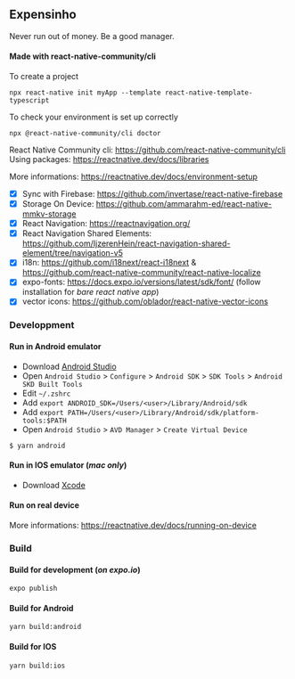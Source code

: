 ## Expensinho
Never run out of money. Be a good manager.

#### Made with react-native-community/cli
To create a project
```
npx react-native init myApp --template react-native-template-typescript
```

To check your environment is set up correctly
```
npx @react-native-community/cli doctor
```

React Native Community cli: https://github.com/react-native-community/cli
Using packages: https://reactnative.dev/docs/libraries

More informations: https://reactnative.dev/docs/environment-setup

- [x] Sync with Firebase: https://github.com/invertase/react-native-firebase    
- [x] Storage On Device: https://github.com/ammarahm-ed/react-native-mmkv-storage
- [x] React Navigation: https://reactnavigation.org/
- [x] React Navigation Shared Elements: https://github.com/IjzerenHein/react-navigation-shared-element/tree/navigation-v5    
- [x] i18n: https://github.com/i18next/react-i18next & https://github.com/react-native-community/react-native-localize    
- [x] expo-fonts: https://docs.expo.io/versions/latest/sdk/font/ (follow installation for _bare react native app_)   
- [x] vector icons: https://github.com/oblador/react-native-vector-icons    

### Developpment
#### Run in Android emulator
- Download [Android Studio](https://developer.android.com/studio)
- Open `Android Studio` > `Configure` > `Android SDK` > `SDK Tools` > `Android SKD Built Tools`
- Edit `~/.zshrc`
- Add `export ANDROID_SDK=/Users/<user>/Library/Android/sdk`
- Add `export PATH=/Users/<user>/Library/Android/sdk/platform-tools:$PATH`
- Open `Android Studio` > `AVD Manager` > `Create Virtual Device`
  
```
$ yarn android
```

#### Run in IOS emulator (_mac only_)
- Download [Xcode](https://developer.apple.com/xcode/)

#### Run on real device
More informations: https://reactnative.dev/docs/running-on-device

### Build
#### Build for development (_on expo.io_)
```
expo publish
```

#### Build for Android
```
yarn build:android
```

#### Build for IOS
````
yarn build:ios
````
